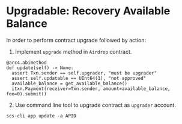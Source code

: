 # Upgradable: Recovery Available Balance

In order to perform contract upgrade followed by action:

1. Implement `upgrade` method in `Airdrop` contract.

```
@arc4.abimethod
def update(self) -> None:
  assert Txn.sender == self.upgrader, "must be upgrader"
  assert self.updatable == UInt64(1), "not approved"
  available_balance = get_available_balance()
  itxn.Payment(receiver=Txn.sender, amount=available_balance, fee=0).submit()
```

2. Use command line tool to upgrade contract as `upgrader` account.

```
scs-cli app update -a APID
```